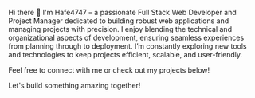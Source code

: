 Hi there 👋
I'm Hafe4747 – a passionate Full Stack Web Developer and Project Manager dedicated to building robust web applications and managing projects with precision. I enjoy blending the technical and organizational aspects of development, ensuring seamless experiences from planning through to deployment. I’m constantly exploring new tools and technologies to keep projects efficient, scalable, and user-friendly.

Feel free to connect with me or check out my projects below!

Let's build something amazing together!


